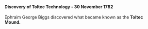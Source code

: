 #### Discovery of Toltec Technology - 30 November 1782

Ephraim George Biggs discovered what became known as the **Toltec Mound**.
